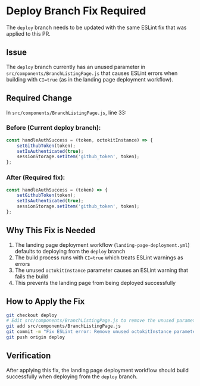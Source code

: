 # Deploy Branch Fix Required

The `deploy` branch needs to be updated with the same ESLint fix that was applied to this PR.

## Issue
The `deploy` branch currently has an unused parameter in `src/components/BranchListingPage.js` that causes ESLint errors when building with `CI=true` (as in the landing page deployment workflow).

## Required Change
In `src/components/BranchListingPage.js`, line 33:

### Before (Current deploy branch):
```javascript
const handleAuthSuccess = (token, octokitInstance) => {
    setGithubToken(token);
    setIsAuthenticated(true);
    sessionStorage.setItem('github_token', token);
};
```

### After (Required fix):
```javascript
const handleAuthSuccess = (token) => {
    setGithubToken(token);
    setIsAuthenticated(true);
    sessionStorage.setItem('github_token', token);
};
```

## Why This Fix is Needed
1. The landing page deployment workflow (`landing-page-deployment.yml`) defaults to deploying from the `deploy` branch
2. The build process runs with `CI=true` which treats ESLint warnings as errors
3. The unused `octokitInstance` parameter causes an ESLint warning that fails the build
4. This prevents the landing page from being deployed successfully

## How to Apply the Fix
```bash
git checkout deploy
# Edit src/components/BranchListingPage.js to remove the unused parameter
git add src/components/BranchListingPage.js
git commit -m "Fix ESLint error: Remove unused octokitInstance parameter"
git push origin deploy
```

## Verification
After applying this fix, the landing page deployment workflow should build successfully when deploying from the `deploy` branch.